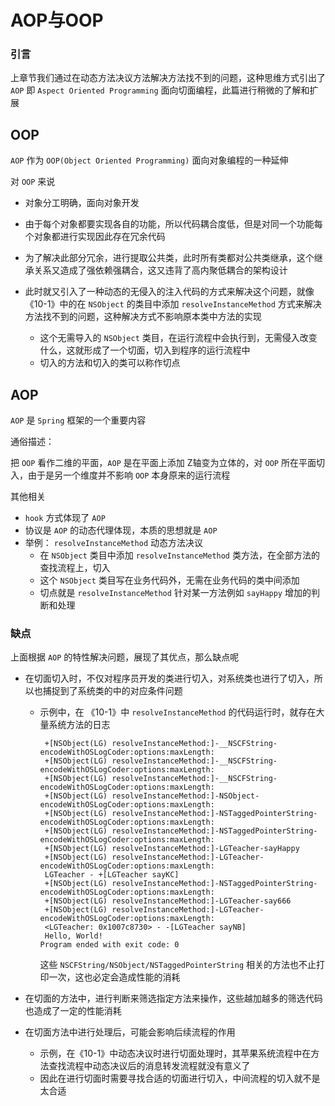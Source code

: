 # AOP与OOP

### 引言

上章节我们通过在动态方法决议方法解决方法找不到的问题，这种思维方式引出了 `AOP` 即 `Aspect Oriented Programming` 面向切面编程，此篇进行稍微的了解和扩展

## OOP

`AOP` 作为 `OOP(Object Oriented Programming)`  面向对象编程的一种延伸

对 `OOP` 来说

- 对象分工明确，面向对象开发

- 由于每个对象都要实现各自的功能，所以代码耦合度低，但是对同一个功能每个对象都进行实现因此存在冗余代码

- 为了解决此部分冗余，进行提取公共类，此时所有类都对公共类继承，这个继承关系又造成了强依赖强耦合，这又违背了高内聚低耦合的架构设计

- 此时就又引入了一种动态的无侵入的注入代码的方式来解决这个问题，就像 《10-1》中的在 `NSObject` 的类目中添加 `resolveInstanceMethod` 方式来解决方法找不到的问题，这种解决方式不影响原本类中方法的实现
  - 这个无需导入的 `NSObject` 类目，在运行流程中会执行到，无需侵入改变什么，这就形成了一个切面，切入到程序的运行流程中
  - 切入的方法和切入的类可以称作切点

## AOP

`AOP` 是 `Spring` 框架的一个重要内容

通俗描述：

把 `OOP` 看作二维的平面，`AOP` 是在平面上添加 Z轴变为立体的，对 `OOP` 所在平面切入，由于是另一个维度并不影响 `OOP` 本身原来的运行流程

其他相关

- `hook` 方式体现了 `AOP`
- 协议是 `AOP` 的动态代理体现，本质的思想就是 `AOP` 
- 举例： `resolveInstanceMethod` 动态方法决议
  - 在 `NSObject` 类目中添加 `resolveInstanceMethod` 类方法，在全部方法的查找流程上，切入
  - 这个 `NSObject` 类目写在业务代码外，无需在业务代码的类中间添加
  - 切点就是 `resolveInstanceMethod` 针对某一方法例如 `sayHappy` 增加的判断和处理

### 缺点

上面根据 `AOP` 的特性解决问题，展现了其优点，那么缺点呢

- 在切面切入时，不仅对程序员开发的类进行切入，对系统类也进行了切入，所以也捕捉到了系统类的中的对应条件问题

  - 示例中，在 《10-1》中 `resolveInstanceMethod` 的代码运行时，就存在大量系统方法的日志

    ```shell
     +[NSObject(LG) resolveInstanceMethod:]-__NSCFString-encodeWithOSLogCoder:options:maxLength:
     +[NSObject(LG) resolveInstanceMethod:]-__NSCFString-encodeWithOSLogCoder:options:maxLength:
     +[NSObject(LG) resolveInstanceMethod:]-__NSCFString-encodeWithOSLogCoder:options:maxLength:
     +[NSObject(LG) resolveInstanceMethod:]-NSObject-encodeWithOSLogCoder:options:maxLength:
     +[NSObject(LG) resolveInstanceMethod:]-NSTaggedPointerString-encodeWithOSLogCoder:options:maxLength:
     +[NSObject(LG) resolveInstanceMethod:]-NSTaggedPointerString-encodeWithOSLogCoder:options:maxLength:
     +[NSObject(LG) resolveInstanceMethod:]-LGTeacher-sayHappy
     +[NSObject(LG) resolveInstanceMethod:]-LGTeacher-encodeWithOSLogCoder:options:maxLength:
     LGTeacher - +[LGTeacher sayKC]
     +[NSObject(LG) resolveInstanceMethod:]-NSTaggedPointerString-encodeWithOSLogCoder:options:maxLength:
     +[NSObject(LG) resolveInstanceMethod:]-LGTeacher-say666
     +[NSObject(LG) resolveInstanceMethod:]-LGTeacher-encodeWithOSLogCoder:options:maxLength:
     <LGTeacher: 0x1007c8730> - -[LGTeacher sayNB]
     Hello, World!
    Program ended with exit code: 0
    ```

    这些 `NSCFString/NSObject/NSTaggedPointerString` 相关的方法也不止打印一次，这也必定会造成性能的消耗

- 在切面的方法中，进行判断来筛选指定方法来操作，这些越加越多的筛选代码也造成了一定的性能消耗

- 在切面方法中进行处理后，可能会影响后续流程的作用

  - 示例，在《10-1》中动态决议时进行切面处理时，其苹果系统流程中在方法查找流程中动态决议后的消息转发流程就没有意义了
  - 因此在进行切面时需要寻找合适的切面进行切入，中间流程的切入就不是太合适